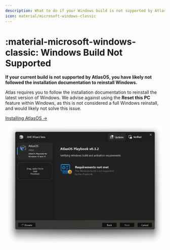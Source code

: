 ```yaml
---
description: What to do if your Windows build is not supported by AtlasOS.
icon: material/microsoft-windows-classic
---
```


# :material-microsoft-windows-classic: Windows Build Not Supported

**If your current build is not supported by AtlasOS, you have likely not followed the installation documentation to reinstall Windows.**

Atlas requires you to follow the installation documentation to reinstall the latest version of Windows. We advise against using the **Reset this PC** feature within Windows, as this is not considered a full Windows reinstall, and would likely not solve this issue.

[Installing AtlasOS ->](../../getting-started/installation.md)

![Screenshot of AME Wizard with the Atlas playbook, with the error 'This Windows build is not supported by this Playbook.'](../../assets/images/atlas-build-unsupported.webp)